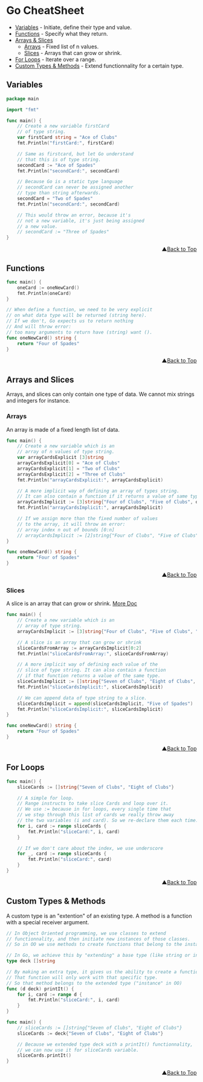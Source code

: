 # <a name="top"/>Go CheatSheet
- [Variables](#variables) - Initiate, define their type and value.
- [Functions](#functions) - Specify what they return.
- [Arrays & Slices](#arrays-slices)
	- [Arrays](#arrays) - Fixed list of n values.
	- [Slices](#slices) - Arrays that can grow or shrink.
- [For Loops](#for-loops) - Iterate over a range.
- [Custom Types & Methods](#custom-types-methods) - Extend functionnality for a certain type.

## <a name="variables"/>Variables

```go
package main

import "fmt"

func main() {
	// Create a new variable firstCard
	// of type string.
	var firstCard string = "Ace of Clubs"
	fmt.Println("firstCard:", firstCard)

	// Same as firstcard, but let Go understand
	// that this is of type string.
	secondCard := "Ace of Spades"
	fmt.Println("secondCard:", secondCard)

	// Because Go is a static type language
	// secondCard can never be assigned another
	// type than string afterwards.
	secondCard = "Two of Spades"
	fmt.Println("secondCard:", secondCard)

	// This would throw an error, because it's
	// not a new variable, it's just being assigned
	// a new value.
	// secondCard := "Three of Spades"
}
```
<div align="right">▲<a href="#top">Back to Top</a></div>

## <a name="functions"/>Functions
```go
func main() {
	oneCard := oneNewCard()
	fmt.Println(oneCard)
}

// When define a function, we need to be very explicit
// on what data type will be returned (string here).
// If we don't, Go expects us to return nothing
// And will throw error:
// too many arguments to return have (string) want ().
func oneNewCard() string {
	return "Four of Spades"
}
```
<div align="right">▲<a href="#top">Back to Top</a></div>

## <a name="arrays-slices"/>Arrays and Slices
Arrays, and slices can only contain one type of data. We cannot mix strings and integers for instance.

### <a name="arrays"/>Arrays
An array is made of a fixed length list of data.
```go
func main() {
	// Create a new variable which is an
	// array of n values of type string.
	var arrayCardsExplicit [3]string
	arrayCardsExplicit[0] = "Ace of Clubs"
	arrayCardsExplicit[1] = "Two of Clubs"
	arrayCardsExplicit[2] = "Three of Clubs"
	fmt.Println("arrayCardsExplicit:", arrayCardsExplicit)

	// A more implicit way of defining an array of types string.
	// It can also contain a function if it returns a value of same type.
	arrayCardsImplicit := [3]string{"Four of Clubs", "Five of Clubs", oneNewCard()}
	fmt.Println("arrayCardsImplicit:", arrayCardsImplicit)

	// If we assign more than the fixed number of values
	// to the array, it will throw an error:
	// array index n out of bounds [0:n]
	// arrayCardsImplicit := [2]string{"Four of Clubs", "Five of Clubs", "Exceeding Card"}
}

func oneNewCard() string {
	return "Four of Spades"
}
```
<div align="right">▲<a href="#top">Back to Top</a></div>

### <a name="slices"/>Slices
A slice is an array that can grow or shrink. [More Doc](https://blog.golang.org/go-slices-usage-and-internals)

```go
func main() {
	// Create a new variable which is an
	// array of type string.
	arrayCardsImplicit := [3]string{"Four of Clubs", "Five of Clubs", "Six of Clubs"}

	// A slice is an array that can grow or shrink
	sliceCardsFromArray := arrayCardsImplicit[0:2]
	fmt.Println("sliceCardsFromArray:", sliceCardsFromArray)

	// A more implicit way of defining each value of the
	// slice of type string. It can also contain a function
	// if that function returns a value of the same type.
	sliceCardsImplicit := []string{"Seven of Clubs", "Eight of Clubs", oneNewCard()}
	fmt.Println("sliceCardsImplicit:", sliceCardsImplicit)

	// We can append data of type string to a slice.
	sliceCardsImplicit = append(sliceCardsImplicit, "Five of Spades")
	fmt.Println("sliceCardsImplicit:", sliceCardsImplicit)
}

func oneNewCard() string {
	return "Four of Spades"
}
```
<div align="right">▲<a href="#top">Back to Top</a></div>

## <a name="for-loops"/>For Loops
```go
func main() {
	sliceCards := []string{"Seven of Clubs", "Eight of Clubs"}

	// A simple for loop.
	// Range instructs to take slice Cards and loop over it.
	// We use := because in for loops, every single time that
	// we step through this list of cards we really throw away
	// the two variables (i and card). So we re-declare them each time.
	for i, card := range sliceCards {
		fmt.Println("sliceCard:", i, card)
	}

	// If we don't care about the index, we use underscore
	for _, card := range sliceCards {
		fmt.Println("sliceCard:", card)
	}
}
```
<div align="right">▲<a href="#top">Back to Top</a></div>

## <a name="custom-types-methods"/>Custom Types & Methods

A custom type is an "extention" of an existing type.
A method is a function with a special receiver argument.

```go
// In Object Oriented programming, we use classes to extend
// functionnality, and then initiate new instances of those classes.
// So in OO we use methods to create functions that belong to the instance.

// In Go, we achieve this by "extending" a base type (like string or integer ...).
type deck []string

// By making an extra type, it gives us the ability to create a function with a receiver, or method.
// That function will only work with that specific type.
// So that method belongs to the extended type ("instance" in OO)
func (d deck) printIt() {
	for i, card := range d {
		fmt.Println("sliceCard:", i, card)
	}
}

func main() {
	// sliceCards := []string{"Seven of Clubs", "Eight of Clubs"}
	sliceCards := deck{"Seven of Clubs", "Eight of Clubs"}

	// Because we extended type deck with a printIt() functionnality,
	// we can now use it for sliceCards variable.
	sliceCards.printIt()
}
```
<div align="right">▲<a href="#top">Back to Top</a></div>
